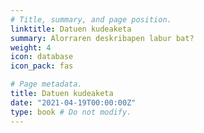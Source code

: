 ```yaml
---
# Title, summary, and page position.
linktitle: Datuen kudeaketa
summary: Alorraren deskribapen labur bat?
weight: 4
icon: database
icon_pack: fas

# Page metadata.
title: Datuen kudeaketa
date: "2021-04-19T00:00:00Z"
type: book # Do not modify.
---
```



